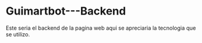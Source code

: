 # Guimartbot---Backend
Este seria el backend de la pagina web aqui se apreciaria la tecnologia que se utilizo.

